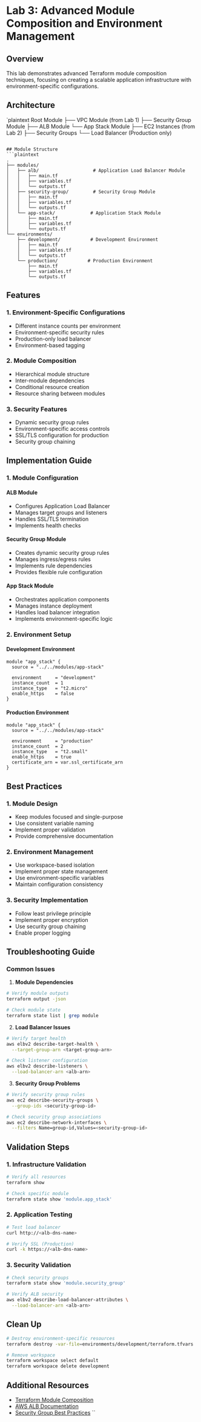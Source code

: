 # Lab 3: Advanced Module Composition and Environment Management

## Overview
This lab demonstrates advanced Terraform module composition techniques, focusing on creating a scalable application infrastructure with environment-specific configurations.

## Architecture
`plaintext
Root Module
├── VPC Module (from Lab 1)
├── Security Group Module
├── ALB Module
└── App Stack Module
    ├── EC2 Instances (from Lab 2)
    ├── Security Groups
    └── Load Balancer (Production only)
```

## Module Structure
```plaintext
.
├── modules/
│   ├── alb/                    # Application Load Balancer Module
│   │   ├── main.tf
│   │   ├── variables.tf
│   │   └── outputs.tf
│   ├── security-group/         # Security Group Module
│   │   ├── main.tf
│   │   ├── variables.tf
│   │   └── outputs.tf
│   └── app-stack/             # Application Stack Module
│       ├── main.tf
│       ├── variables.tf
│       └── outputs.tf
└── environments/
    ├── development/           # Development Environment
    │   ├── main.tf
    │   ├── variables.tf
    │   └── outputs.tf
    └── production/           # Production Environment
        ├── main.tf
        ├── variables.tf
        └── outputs.tf
```

## Features

### 1. Environment-Specific Configurations
- Different instance counts per environment
- Environment-specific security rules
- Production-only load balancer
- Environment-based tagging

### 2. Module Composition
- Hierarchical module structure
- Inter-module dependencies
- Conditional resource creation
- Resource sharing between modules

### 3. Security Features
- Dynamic security group rules
- Environment-specific access controls
- SSL/TLS configuration for production
- Security group chaining

## Implementation Guide

### 1. Module Configuration

#### ALB Module
- Configures Application Load Balancer
- Manages target groups and listeners
- Handles SSL/TLS termination
- Implements health checks

#### Security Group Module
- Creates dynamic security group rules
- Manages ingress/egress rules
- Implements rule dependencies
- Provides flexible rule configuration

#### App Stack Module
- Orchestrates application components
- Manages instance deployment
- Handles load balancer integration
- Implements environment-specific logic

### 2. Environment Setup

#### Development Environment
```hcl
module "app_stack" {
  source = "../../modules/app-stack"

  environment     = "development"
  instance_count  = 1
  instance_type   = "t2.micro"
  enable_https    = false
}
```

#### Production Environment
```hcl
module "app_stack" {
  source = "../../modules/app-stack"

  environment     = "production"
  instance_count  = 2
  instance_type   = "t2.small"
  enable_https    = true
  certificate_arn = var.ssl_certificate_arn
}
```

## Best Practices

### 1. Module Design
- Keep modules focused and single-purpose
- Use consistent variable naming
- Implement proper validation
- Provide comprehensive documentation

### 2. Environment Management
- Use workspace-based isolation
- Implement proper state management
- Use environment-specific variables
- Maintain configuration consistency

### 3. Security Implementation
- Follow least privilege principle
- Implement proper encryption
- Use security group chaining
- Enable proper logging

## Troubleshooting Guide

### Common Issues

1. **Module Dependencies**
```bash
# Verify module outputs
terraform output -json

# Check module state
terraform state list | grep module
```

2. **Load Balancer Issues**
```bash
# Verify target health
aws elbv2 describe-target-health \
  --target-group-arn <target-group-arn>

# Check listener configuration
aws elbv2 describe-listeners \
  --load-balancer-arn <alb-arn>
```

3. **Security Group Problems**
```bash
# Verify security group rules
aws ec2 describe-security-groups \
  --group-ids <security-group-id>

# Check security group associations
aws ec2 describe-network-interfaces \
  --filters Name=group-id,Values=<security-group-id>
```

## Validation Steps

### 1. Infrastructure Validation
```bash
# Verify all resources
terraform show

# Check specific module
terraform state show 'module.app_stack'
```

### 2. Application Testing
```bash
# Test load balancer
curl http://<alb-dns-name>

# Verify SSL (Production)
curl -k https://<alb-dns-name>
```

### 3. Security Validation
```bash
# Check security groups
terraform state show 'module.security_group'

# Verify ALB security
aws elbv2 describe-load-balancer-attributes \
  --load-balancer-arn <alb-arn>
```

## Clean Up
```bash
# Destroy environment-specific resources
terraform destroy -var-file=environments/development/terraform.tfvars

# Remove workspace
terraform workspace select default
terraform workspace delete development
```

## Additional Resources
- [Terraform Module Composition](https://www.terraform.io/docs/modules/composition.html)
- [AWS ALB Documentation](https://docs.aws.amazon.com/elasticloadbalancing/latest/application/introduction.html)
- [Security Group Best Practices](https://docs.aws.amazon.com/vpc/latest/userguide/VPC_Security.html)
``
```